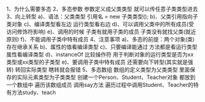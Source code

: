 1、为什么需要多态
2、多态参数
		参数定义成父类类型 就可以传任意子类类型进去
3、向上转型
		a)、语法：父类类型 引用名 = new 子类类型();
		b)、父类引用指向子类对象
		c)、编译类型看左边 运行类型看右边
		d)、可以调用父类中的所有成员(受访问修饰符影响)
		e)、调用的时候 子类有就用子类的成员 子类没有就找父类(就近原则)
		f)、不能调用子类中特有成员
4、注意事项
		a)、多态的前提：两个对象(类)存在继承关系
		b)、属性的值看编译类型
		c)、只要编译能通过 方法都是看运行类型 属性看编译类型
		d)、instanceOf 比较操作符 用于判断对象的运行类型是否为xx类型或xx类型的子类型
		e)、要调用子类中特有成员 还需要向下转型(其实就是强转) 转回实际类型 瞎转就会报错
5、多态数组
		数组的定义类型为父类类型 里面保存的实际元素类型为子类类型
		创建一个Person、Student、Teacher对象 都放到一个数组中 遍历该数组成员 调用say方法
		遍历过程中调用Student、Teacher的特有方法study、teach

